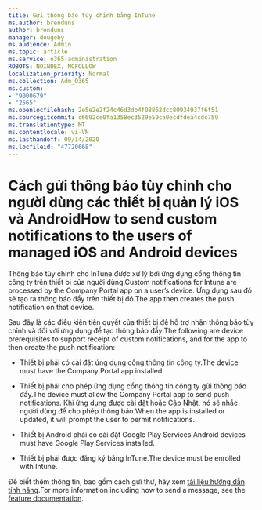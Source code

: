```yaml
---
title: Gửi thông báo tùy chỉnh bằng InTune
ms.author: brenduns
author: brenduns
manager: dougeby
ms.audience: Admin
ms.topic: article
ms.service: o365-administration
ROBOTS: NOINDEX, NOFOLLOW
localization_priority: Normal
ms.collection: Adm_O365
ms.custom:
- "9000679"
- "2565"
ms.openlocfilehash: 2e5e2e2f24c46d3db4f08862dcc80934937f6f51
ms.sourcegitcommit: c6692ce0fa1358ec3529e59ca0ecdfdea4cdc759
ms.translationtype: MT
ms.contentlocale: vi-VN
ms.lasthandoff: 09/14/2020
ms.locfileid: "47720668"
---
```

# <a name="how-to-send-custom-notifications-to-the-users-of-managed-ios-and-android-devices"></a><span data-ttu-id="da1e6-102">Cách gửi thông báo tùy chỉnh cho người dùng các thiết bị quản lý iOS và Android</span><span class="sxs-lookup"><span data-stu-id="da1e6-102">How to send custom notifications to the users of managed iOS and Android devices</span></span>

<span data-ttu-id="da1e6-103">Thông báo tùy chỉnh cho InTune được xử lý bởi ứng dụng cổng thông tin công ty trên thiết bị của người dùng.</span><span class="sxs-lookup"><span data-stu-id="da1e6-103">Custom notifications for Intune are processed by the Company Portal app on a user’s device.</span></span> <span data-ttu-id="da1e6-104">Ứng dụng sau đó sẽ tạo ra thông báo đẩy trên thiết bị đó.</span><span class="sxs-lookup"><span data-stu-id="da1e6-104">The app then creates the push notification on that device.</span></span>

<span data-ttu-id="da1e6-105">Sau đây là các điều kiện tiên quyết của thiết bị để hỗ trợ nhận thông báo tùy chỉnh và đối với ứng dụng để tạo thông báo đẩy:</span><span class="sxs-lookup"><span data-stu-id="da1e6-105">The following are device prerequisites to support receipt of custom notifications, and for the app to then create the push notification:</span></span>

- <span data-ttu-id="da1e6-106">Thiết bị phải có cài đặt ứng dụng cổng thông tin công ty.</span><span class="sxs-lookup"><span data-stu-id="da1e6-106">The device must have the Company Portal app installed.</span></span>  

- <span data-ttu-id="da1e6-107">Thiết bị phải cho phép ứng dụng cổng thông tin công ty gửi thông báo đẩy.</span><span class="sxs-lookup"><span data-stu-id="da1e6-107">The device must allow the Company Portal app to send push notifications.</span></span> <span data-ttu-id="da1e6-108">Khi ứng dụng được cài đặt hoặc Cập Nhật, nó sẽ nhắc người dùng để cho phép thông báo.</span><span class="sxs-lookup"><span data-stu-id="da1e6-108">When the app is installed or updated, it will prompt the user to permit notifications.</span></span>

- <span data-ttu-id="da1e6-109">Thiết bị Android phải có cài đặt Google Play Services.</span><span class="sxs-lookup"><span data-stu-id="da1e6-109">Android devices must have Google Play Services installed.</span></span>

- <span data-ttu-id="da1e6-110">Thiết bị phải được đăng ký bằng InTune.</span><span class="sxs-lookup"><span data-stu-id="da1e6-110">The device must be enrolled with Intune.</span></span>

<span data-ttu-id="da1e6-111">Để biết thêm thông tin, bao gồm cách gửi thư, hãy xem [tài liệu hướng dẫn tính năng](https://docs.microsoft.com/intune/custom-notifications).</span><span class="sxs-lookup"><span data-stu-id="da1e6-111">For more information including how to send a message, see the [feature documentation](https://docs.microsoft.com/intune/custom-notifications).</span></span>
